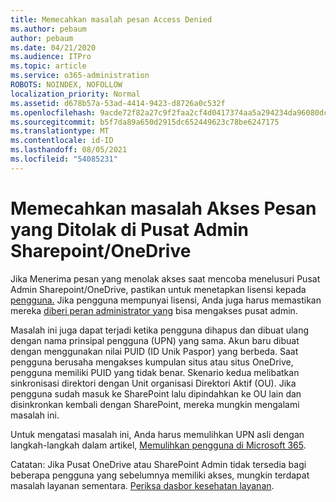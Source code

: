 ```yaml
---
title: Memecahkan masalah pesan Access Denied
ms.author: pebaum
author: pebaum
ms.date: 04/21/2020
ms.audience: ITPro
ms.topic: article
ms.service: o365-administration
ROBOTS: NOINDEX, NOFOLLOW
localization_priority: Normal
ms.assetid: d678b57a-53ad-4414-9423-d8726a0c532f
ms.openlocfilehash: 9acde72f82a27c9f2faa2cf4d0417374aa5a294234da96080dc0498d07639248
ms.sourcegitcommit: b5f7da89a650d2915dc652449623c78be6247175
ms.translationtype: MT
ms.contentlocale: id-ID
ms.lasthandoff: 08/05/2021
ms.locfileid: "54085231"
---
```

# <a name="troubleshoot-access-denied-messages-in-sharepointonedrive-admin-center"></a>Memecahkan masalah Akses Pesan yang Ditolak di Pusat Admin Sharepoint/OneDrive

Jika Menerima pesan yang menolak akses saat mencoba menelusuri Pusat Admin Sharepoint/OneDrive, pastikan untuk menetapkan lisensi kepada [pengguna.](https://docs.microsoft.com/microsoft-365/admin/add-users/add-users) Jika pengguna mempunyai lisensi, Anda juga harus memastikan mereka [diberi peran administrator yang](https://docs.microsoft.com/microsoft-365/admin/add-users/about-admin-roles) bisa mengakses pusat admin.

Masalah ini juga dapat terjadi ketika pengguna dihapus dan dibuat ulang dengan nama prinsipal pengguna (UPN) yang sama. Akun baru dibuat dengan menggunakan nilai PUID (ID Unik Paspor) yang berbeda. Saat pengguna berusaha mengakses kumpulan situs atau situs OneDrive, pengguna memiliki PUID yang tidak benar. Skenario kedua melibatkan sinkronisasi direktori dengan Unit organisasi Direktori Aktif (OU). Jika pengguna sudah masuk ke SharePoint lalu dipindahkan ke OU lain dan disinkronkan kembali dengan SharePoint, mereka mungkin mengalami masalah ini.

Untuk mengatasi masalah ini, Anda harus memulihkan UPN asli dengan langkah-langkah dalam artikel, [Memulihkan pengguna di Microsoft 365](https://docs.microsoft.com/microsoft-365/admin/add-users/restore-user).

Catatan: Jika Pusat OneDrive atau SharePoint Admin tidak tersedia bagi beberapa pengguna yang sebelumnya memiliki akses, mungkin terdapat masalah layanan sementara.  [Periksa dasbor kesehatan layanan](https://portal.office.com/adminportal/home#/servicehealth).


